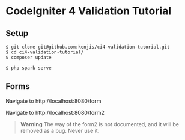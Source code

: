 # CodeIgniter 4 Validation Tutorial

## Setup

```console
$ git clone git@github.com:kenjis/ci4-validation-tutorial.git
$ cd ci4-validation-tutorial/
$ composer update
```

```console
$ php spark serve
```

## Forms

Navigate to http://localhost:8080/form

Navigate to http://localhost:8080/form2

> **Warning**
> The way of the form2 is not documented, and it will be removed as a bug.
> Never use it.
